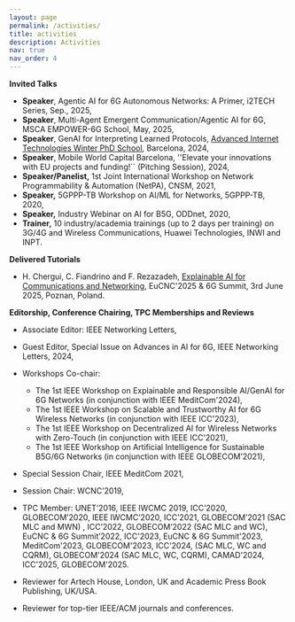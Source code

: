 ```yaml
---
layout: page
permalink: /activities/
title: activities
description: Activities
nav: true
nav_order: 4
---
```

**Invited Talks**
- **Speaker**, Agentic AI for 6G Autonomous Networks: A Primer, i2TECH Series, Sep., 2025,
- **Speaker**, Multi-Agent Emergent Communication/Agentic AI for 6G, MSCA EMPOWER-6G School, May, 2025,
- **Speaker**, GenAI for Interpreting Learned Protocols, [Advanced Internet Technologies Winter PhD School](https://i2cat.net/event/advanced-internet-technologies-winter-phd-school-2024/), Barcelona, 2024,
- **Speaker**, Mobile World Capital Barcelona, ''Elevate your innovations with EU projects and funding!´´ (Pitching Session), 2024,
- **Speaker/Panelist,** 1st Joint International Workshop on Network Programmability & Automation (NetPA), CNSM, 2021,
- **Speaker,** 5GPPP-TB Workshop on AI/ML for Networks, 5GPPP-TB, 2020,
- **Speaker,** Industry Webinar on AI for B5G, ODDnet, 2020,
- **Trainer,** 10 industry/academia trainings (up to 2 days per training) on 3G/4G and Wireless Communications, Huawei Technologies, INWI and INPT.

**Delivered Tutorials**
- H. Chergui, C. Fiandrino and F. Rezazadeh, [Explainable AI for Communications and Networking](https://www.eucnc.eu/programme/tutorials/tutorial-4/), EuCNC'2025 & 6G Summit, 3rd June 2025, Poznan, Poland.

**Editorship, Conference Chairing, TPC Memberships and Reviews**
- Associate Editor: IEEE Networking Letters,
- Guest Editor, Special Issue on Advances in AI for 6G, IEEE Networking Letters, 2024,
- Workshops Co-chair:
  - The 1st IEEE Workshop on Explainable and Responsible AI/GenAI for 6G Networks (in conjunction with IEEE MeditCom'2024),
  - The 1st IEEE Workshop on Scalable and Trustworthy AI for 6G Wireless Networks (in conjunction with IEEE ICC'2023),
  - The 1st IEEE Workshop on Decentralized AI for Wireless Networks with Zero-Touch (in conjunction with IEEE ICC’2021),
  - The 1st IEEE Workshop on Artificial Intelligence for Sustainable B5G/6G Networks (in conjunction with IEEE GLOBECOM’2021),
  
- Special Session Chair, IEEE MeditCom 2021,
- Session Chair: WCNC’2019,
- TPC Member: UNET’2016, IEEE IWCMC 2019, ICC’2020, GLOBECOM’2020, IEEE IWCMC’2020, ICC’2021, GLOBECOM’2021 (SAC MLC and MWN) , ICC’2022, GLOBECOM’2022 (SAC MLC and WC), EuCNC & 6G Summit’2022, ICC'2023, EuCNC & 6G Summit'2023, MeditCom'2023, GLOBECOM'2023, ICC'2024, (SAC MLC, WC and CQRM), GLOBECOM'2024 (SAC MLC, WC, CQRM), CAMAD'2024, ICC'2025, GLOBECOM'2025.
- Reviewer for Artech House, London, UK and Academic Press Book Publishing, UK/USA.
- Reviewer for top-tier IEEE/ACM journals and conferences.
